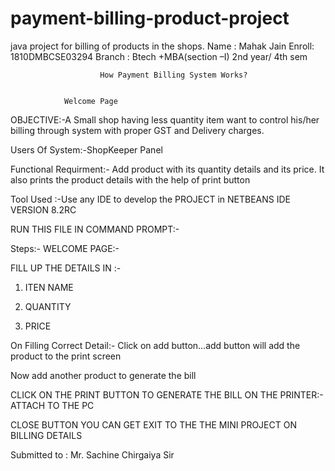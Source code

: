 # payment-billing-product-project
java project for billing of products in the shops.
Name : Mahak Jain
Enroll: 1810DMBCSE03294
Branch : Btech +MBA(section –I)
2nd year/ 4th sem


                        How Payment Billing System Works?	


				Welcome Page     
OBJECTIVE:-A Small shop having less quantity item want to control his/her billing through system with proper GST and Delivery charges.

Users Of System:-ShopKeeper Panel

Functional Requirment:- Add  product with its quantity details and its price. It also prints the product details with the help of print button

Tool Used :-Use any IDE to develop the PROJECT in NETBEANS IDE VERSION 8.2RC


RUN THIS FILE IN COMMAND PROMPT:-

 
Steps:-
WELCOME PAGE:-
 

FILL UP THE DETAILS IN :-
1.	ITEN NAME

2.	QUANTITY
3.	PRICE
 


On Filling Correct Detail:- Click on add button…add button will add the product to the print screen
 
   

Now add another product to generate the bill
 

CLICK ON THE PRINT BUTTON TO GENERATE THE BILL ON THE PRINTER:-
ATTACH TO THE PC
 

 CLOSE BUTTON YOU CAN GET EXIT TO THE THE MINI PROJECT        ON BILLING  DETAILS
 


Submitted to : Mr. Sachine Chirgaiya Sir
 

